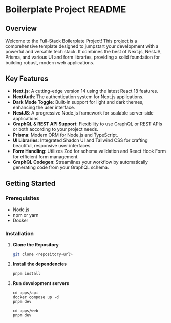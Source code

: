 # Boilerplate Project README

## Overview

Welcome to the Full-Stack Boilerplate Project! This project is a comprehensive template designed to jumpstart your development with a powerful and versatile tech stack. It combines the best of Next.js, NestJS, Prisma, and various UI and form libraries, providing a solid foundation for building robust, modern web applications.

## Key Features

- **Next.js**: A cutting-edge version 14 using the latest React 18 features.
- **NextAuth**: The authentication system for Next.js applications.
- **Dark Mode Toggle**: Built-in support for light and dark themes, enhancing the user interface.
- **NestJS**: A progressive Node.js framework for scalable server-side applications.
- **GraphQL & REST API Support**: Flexibility to use GraphQL or REST APIs or both according to your project needs.
- **Prisma**: Modern ORM for Node.js and TypeScript.
- **UI Libraries**: Integrated Shadcn UI and Tailwind CSS for crafting beautiful, responsive user interfaces.
- **Form Handling**: Utilizes Zod for schema validation and React Hook Form for efficient form management.
- **GraphQL Codegen**: Streamlines your workflow by automatically generating code from your GraphQL schema.

## Getting Started

### Prerequisites

- Node.js
- npm or yarn
- Docker

### Installation

1. **Clone the Repository**

   ```bash
   git clone <repository-url>
   ```

2. **Install the dependencies**

   ```bash
   pnpm install
   ```

3. **Run development servers**

   ```
   cd apps/api
   docker compose up -d
   pnpm dev

   cd apps/web
   pnpm dev
   ```
